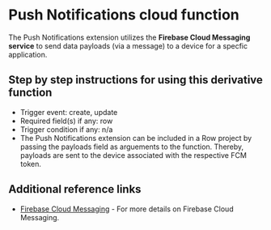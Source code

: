 # Push Notifications cloud function

The Push Notifications extension utilizes the **Firebase Cloud Messaging service** to send data payloads (via a message) to a device for a specfic application.

## Step by step instructions for using this derivative function

- Trigger event: create, update
- Required field(s) if any: row
- Trigger condition if any: n/a
- The Push Notifications extension can be included in a Row project by passing the payloads field as arguements to the function. Thereby, payloads are sent to the device associated with the respective FCM token.

## Additional reference links
- [Firebase Cloud Messaging](https://firebase.google.com/docs/cloud-messaging) - For more details on Firebase Cloud Messaging.
